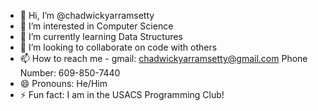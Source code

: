 - 👋 Hi, I’m @chadwickyarramsetty
- 👀 I’m interested in Computer Science
- 🌱 I’m currently learning Data Structures
- 💞️ I’m looking to collaborate on code with others
- 📫 How to reach me - gmail: chadwickyarramsetty@gmail.com Phone Number: 609-850-7440
- 😄 Pronouns: He/Him
- ⚡ Fun fact: I am in the USACS Programming Club!

<!---
chadwickyarramsetty/chadwickyarramsetty is a ✨ special ✨ repository because its `README.md` (this file) appears on your GitHub profile.
You can click the Preview link to take a look at your changes.
--->
